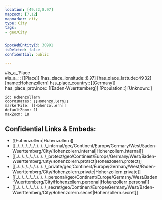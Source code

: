 ```yaml
---
location: [49.32,8.97] 
mapzoom: [7,12] 
mapmarker: city 
type: City
tags:
- geo/City


SpocWebEntityId: 30991
isDeleted: false
confidential: public

---
```

#is_a_/Place  
#is_a_ :: [[Place]] 
[has_place_longitude::8.97] 
[has_place_latitude::49.32] 
[name::Hohenzollern] 
has_place_country:: [[Germany]]  
has_place_province:: [[Baden-Wuerttemberg]] 
[Population::] 
[Unknown::] 


```leaflet
id: Hohenzollern
coordinates: [[Hohenzollern]] 
markerFile: [[Hohenzollern]] 
defaultZoom: 11 
maxZoom: 18
```


## Confidential Links & Embeds: 
- [[Hohenzollern|Hohenzollern]]  
- [[../../../../../../../../_internal/geo/Continent/Europe/Germany/West/Baden-Wuerttemberg/City/Hohenzollern.internal|Hohenzollern.internal]] 
- [[../../../../../../../../_protect/geo/Continent/Europe/Germany/West/Baden-Wuerttemberg/City/Hohenzollern.protect|Hohenzollern.protect]] 
- [[../../../../../../../../_private/geo/Continent/Europe/Germany/West/Baden-Wuerttemberg/City/Hohenzollern.private|Hohenzollern.private]] 
- [[../../../../../../../../_personal/geo/Continent/Europe/Germany/West/Baden-Wuerttemberg/City/Hohenzollern.personal|Hohenzollern.personal]] 
- [[../../../../../../../../_secret/geo/Continent/Europe/Germany/West/Baden-Wuerttemberg/City/Hohenzollern.secret|Hohenzollern.secret]] 
